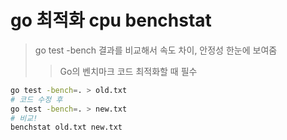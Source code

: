 # go 최적화 cpu benchstat

> go test -bench 결과를 비교해서 속도 차이, 안정성 한눈에 보여줌
>
> > Go의 벤치마크 코드 최적화할 때 필수

```sh
go test -bench=. > old.txt
# 코드 수정 후
go test -bench=. > new.txt
# 비교!
benchstat old.txt new.txt
```
